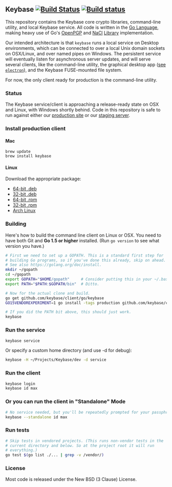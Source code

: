 ## Keybase [![Build Status](https://travis-ci.org/keybase/client.svg?branch=master)](https://travis-ci.org/keybase/client) [![Build status](https://ci.appveyor.com/api/projects/status/90mxorxtj6vixnum/branch/master?svg=true)](https://ci.appveyor.com/project/keybase/client-x5qrt/branch/master)

This repository contains the Keybase core crypto libraries, command-line
utility, and local Keybase service.  All code is written in the [Go
Language](https://golang.org), making heavy use of Go's
[OpenPGP](https://godoc.org/golang.org/x/crypto/openpgp) and
[NaCl](https://godoc.org/golang.org/x/crypto/nacl)
[Library](https://github.com/agl/ed25519) implementation.

Our intended architecture is that `keybase` runs a local service on Desktop
environments, which can be connected to over a local Unix domain sockets on OSX/Linux,
and over named pipes on Windows. The persistent service will eventually listen
for asynchronous server updates, and will serve several clients, like the command-line
utility, the graphical desktop app ([see `electron`](../electron)), and the Keybase
FUSE-mounted file system.

For now, the only client ready for production is the command-line utility.

### Status

The Keybase service/client is approaching a release-ready state on OSX and Linux,
with Windows shortly behind.  Code in this repository is safe to run against either
our [production site](https://keybase.io) or our [staging server](https://stage0.keybase.io).

### Install production client

#### Mac

    brew update
    brew install keybase

#### Linux

Download the appropriate package:

* [64-bit .deb](https://dist.keybase.io/linux/deb/keybase-latest-amd64.deb)
* [32-bit .deb](https://dist.keybase.io/linux/deb/keybase-latest-i386.deb)
* [64-bit .rpm](https://dist.keybase.io/linux/rpm/keybase-latest-x86_64.rpm)
* [32-bit .rpm](https://dist.keybase.io/linux/rpm/keybase-latest-i386.rpm)
* [Arch Linux](https://aur.archlinux.org/packages/keybase-release/)

### Building

Here's how to build the command line client on Linux or OSX. You need to
have both Git and **Go 1.5 or higher** installed. (Run `go version` to
see what version you have.)

```bash
# First we need to set up a GOPATH. This is a standard first step for
# building Go programs, so if you've done this already, skip on ahead.
# See also https://golang.org/doc/install.
mkdir ~/gopath
cd ~/gopath
export GOPATH="$HOME/gopath"     # Consider putting this in your ~/.bashrc.
export PATH="$PATH:$GOPATH/bin"  # Ditto.

# Now for the actual clone and build.
go get github.com/keybase/client/go/keybase
GO15VENDOREXPERIMENT=1 go install -tags production github.com/keybase/client/go/keybase

# If you did the PATH bit above, this should just work.
keybase
```

### Run the service

```bash
keybase service
```

Or specify a custom home directory (and use -d for debug):

```bash
keybase -H ~/Projects/Keybase/dev -d service
```

### Run the client

```bash
keybase login
keybase id max
```

### Or you can run the client in "Standalone" Mode

```bash
# No service needed, but you'll be repeatedly prompted for your passphrase
keybase --standalone id max
```

### Run tests

```bash
# Skip tests in vendored projects. (This runs non-vendor tests in the
# current directory and below. So at the project root it will run
# everything.)
go test $(go list ./... | grep -v /vendor/)
```

### License

Most code is released under the New BSD (3 Clause) License.


